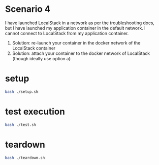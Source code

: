 # Scenario 4

I have launched LocalStack in a network as per the troubleshooting docs, but I have launched my application container in the default network. I cannot connect to LocalStack from my application container.
1. Solution: re-launch your container in the docker network of the LocalStack container
2. Solution: attach your container to the docker network of LocalStack (though ideally use option a)

# setup

```bash
bash ./setup.sh
```

# test execution

```bash
bash ./test.sh
```

# teardown

```bash
bash ./teardown.sh
```


